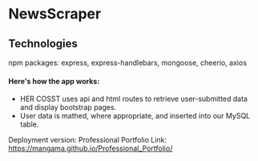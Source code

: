 # NewsScraper



## Technologies
npm packages: express, express-handlebars, mongoose, cheerio, axios

#### Here's how the app works: 
* HER COSST uses api and html routes to retrieve user-submitted data and display bootstrap pages.  
* User data is mathed, where appropriate, and inserted into our MySQL table.



Deployment version: 
Professional Portfolio Link: https://mangama.github.io/Professional_Portfolio/